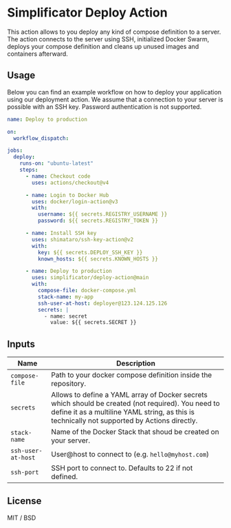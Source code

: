 # Simplificator Deploy Action

This action allows to you deploy any kind of compose definition to a server. The action connects to the server using SSH, initialized Docker Swarm, deploys your compose definition and cleans up unused images and containers afterward.

## Usage

Below you can find an example workflow on how to deploy your application using our deployment action. We assume that a connection to your server is possible with an SSH key. Password authentication is not supported.

```yaml
name: Deploy to production

on:
  workflow_dispatch:

jobs:
  deploy:
    runs-on: "ubuntu-latest"
    steps:
      - name: Checkout code
        uses: actions/checkout@v4

      - name: Login to Docker Hub
        uses: docker/login-action@v3
        with:
          username: ${{ secrets.REGISTRY_USERNAME }}
          password: ${{ secrets.REGISTRY_TOKEN }}

      - name: Install SSH key
        uses: shimataro/ssh-key-action@v2
        with:
          key: ${{ secrets.DEPLOY_SSH_KEY }}
          known_hosts: ${{ secrets.KNOWN_HOSTS }}

      - name: Deploy to production
        uses: simplificator/deploy-action@main
        with:
          compose-file: docker-compose.yml
          stack-name: my-app
          ssh-user-at-host: deployer@123.124.125.126
          secrets: |
            - name: secret
              value: ${{ secrets.SECRET }}
```

## Inputs

| Name               | Description                                                                                                                                                                                         |
|--------------------|-----------------------------------------------------------------------------------------------------------------------------------------------------------------------------------------------------|
| `compose-file`     | Path to your docker compose definition inside the repository.                                                                                                                                       |
| `secrets`          | Allows to define a YAML array of Docker secrets which should be created (not required). You need to define it as a multiline YAML string, as this is technically not supported by Actions directly. |
| `stack-name`       | Name of the Docker Stack that shoud be created on your server.                                                                                                                                      |
| `ssh-user-at-host` | User@host to connect to (e.g. `hello@myhost.com`)                                                                                                                                                   |
| `ssh-port`         | SSH port to connect to. Defaults to 22 if not defined.                                                                                                                                              |

## License

MIT / BSD
